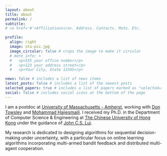 ```yaml
---
layout: about
title: about
permalink: /
subtitle: 
# <a href='#'>Affiliations</a>. Address. Contacts. Moto. Etc.

profile:
  align: right
  image: stu-pic.jpg
  image_circular: false # crops the image to make it circular
  # more_info: >
  #   <p>555 your office number</p>
  #   <p>123 your address street</p>
  #   <p>Your City, State 12345</p>

news: false # includes a list of news items
latest_posts: false # includes a list of the newest posts
selected_papers: true # includes a list of papers marked as "selected={true}"
social: false # includes social icons at the bottom of the page
---
```


I am a postdoc at [University of Massachusetts - Amherst](https://www.umass.edu/), working with [Don Towsley](https://www-net.cs.umass.edu/personnel/towsley.html) and [Mohammad Hajiesmaili](https://groups.cs.umass.edu/hajiesmaili/).
I received my Ph.D. in the Department of Computer Science & Engineering at [The Chinese University of Hong Kong](https://www.cuhk.edu.hk/english/index.html) under the guidance of [John C.S. Lui](https://www.cse.cuhk.edu.hk/~cslui/). 

My research is dedicated to designing algorithms for sequential decision-making under uncertainty, with a particular focus on online learning algorithms incorporating multi-armed bandit feedback and distributed multi-agent cooperation.
